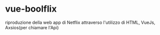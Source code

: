 # vue-boolflix

riproduzione della web app di Netflix attraverso l'utilizzo di HTML, VueJs, Axsios(per chiamare l'Api)
